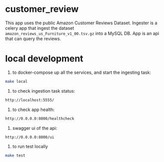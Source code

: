 # customer_review

This app uses the public Amazon Customer Reviews Dataset. Ingester is a celery app that ingest the dataset `amazon_reviews_us_Furniture_v1_00.tsv.gz` into a MySQL DB. App is an api that can query the reviews.

# local development
1. to docker-compose up all the services, and start the ingesting task:
```bash
make local
```
1. to check ingestion task status:
```bash
http://localhost:5555/
```
1. to check app health:
```bash
http://0.0.0.0:8000/healthcheck
```
1. swagger ui of the api:
```bash
http://0.0.0.0:8000/ui
```
1. to run test locally
```bash
make test
```
